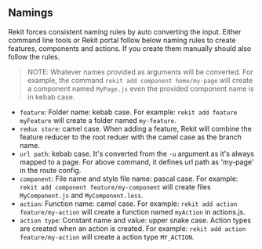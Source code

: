 ## Namings

Rekit forces consistent naming rules by auto converting the input. Either command line tools or Rekit portal follow below naming rules to create features, components and actions. If you create them manually should also follow the rules.

> NOTE: Whatever names provided as arguments will be converted. For example, the command `rekit add component home/my-page` will create a component named `MyPage.js` even the provided component name is in kebab case.

 * `feature`: Folder name: kebab case. For example: `rekit add feature myFeature` will create a folder named `my-feature`.
 * `redux store`: camel case. When adding a feature, Rekit will combine the feature reducer to the root reduer with the camel case as the branch name.
 * `url path`: kebab case. It's converted from the `-u` argument as it's always mapped to a page. For above command, it defines url path as 'my-page' in the route config.
 * `component`: File name and style file name: pascal case. For example: `rekit add component feature/my-component` will create files `MyComponent.js` and `MyComponent.less`.
 * `action`: Function name: camel case. For example: `rekit add action feature/my-action` will create a function named `myAction` in actions.js.
 * `action type`: Constant name and value: upper snake case. Action types are created when an action is created. For example: `rekit add action feature/my-action` will create a action type `MY_ACTION`.
